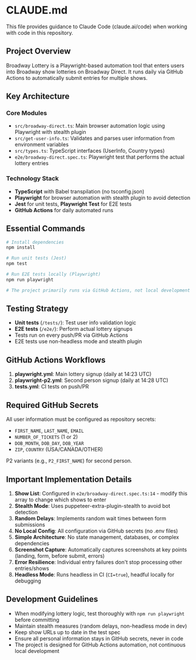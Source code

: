 # CLAUDE.md

This file provides guidance to Claude Code (claude.ai/code) when working with code in this repository.

## Project Overview

Broadway Lottery is a Playwright-based automation tool that enters users into Broadway show lotteries on Broadway Direct. It runs daily via GitHub Actions to automatically submit entries for multiple shows.

## Key Architecture

### Core Modules
- `src/broadway-direct.ts`: Main browser automation logic using Playwright with stealth plugin
- `src/get-user-info.ts`: Validates and parses user information from environment variables
- `src/types.ts`: TypeScript interfaces (UserInfo, Country types)
- `e2e/broadway-direct.spec.ts`: Playwright test that performs the actual lottery entries

### Technology Stack
- **TypeScript** with Babel transpilation (no tsconfig.json)
- **Playwright** for browser automation with stealth plugin to avoid detection
- **Jest** for unit tests, **Playwright Test** for E2E tests
- **GitHub Actions** for daily automated runs

## Essential Commands

```bash
# Install dependencies
npm install

# Run unit tests (Jest)
npm test

# Run E2E tests locally (Playwright)
npm run playwright

# The project primarily runs via GitHub Actions, not local development
```

## Testing Strategy

- **Unit tests** (`/tests/`): Test user info validation logic
- **E2E tests** (`/e2e/`): Perform actual lottery signups
- Tests run on every push/PR via GitHub Actions
- E2E tests use non-headless mode and stealth plugin

## GitHub Actions Workflows

1. **playwright.yml**: Main lottery signup (daily at 14:23 UTC)
2. **playwright-p2.yml**: Second person signup (daily at 14:28 UTC)
3. **tests.yml**: CI tests on push/PR

## Required GitHub Secrets

All user information must be configured as repository secrets:
- `FIRST_NAME`, `LAST_NAME`, `EMAIL`
- `NUMBER_OF_TICKETS` (1 or 2)
- `DOB_MONTH`, `DOB_DAY`, `DOB_YEAR`
- `ZIP`, `COUNTRY` (USA/CANADA/OTHER)

P2 variants (e.g., `P2_FIRST_NAME`) for second person.

## Important Implementation Details

1. **Show List**: Configured in `e2e/broadway-direct.spec.ts:14` - modify this array to change which shows to enter
2. **Stealth Mode**: Uses puppeteer-extra-plugin-stealth to avoid bot detection
3. **Random Delays**: Implements random wait times between form submissions
4. **No Local Config**: All configuration via GitHub secrets (no .env files)
5. **Simple Architecture**: No state management, databases, or complex dependencies
6. **Screenshot Capture**: Automatically captures screenshots at key points (landing, form, before submit, errors)
7. **Error Resilience**: Individual entry failures don't stop processing other entries/shows
8. **Headless Mode**: Runs headless in CI (`CI=true`), headful locally for debugging

## Development Guidelines

- When modifying lottery logic, test thoroughly with `npm run playwright` before committing
- Maintain stealth measures (random delays, non-headless mode in dev)
- Keep show URLs up to date in the test spec
- Ensure all personal information stays in GitHub secrets, never in code
- The project is designed for GitHub Actions automation, not continuous local development